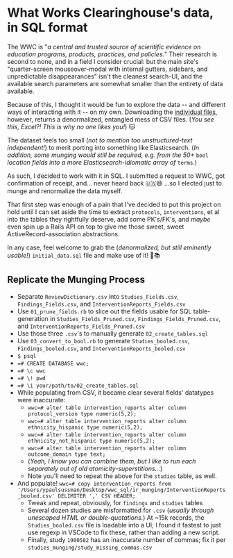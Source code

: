 # What Works Clearinghouse's data, in SQL format

The WWC is "_a central and trusted source of scientific evidence on education programs, products, practices, and policies._" Their research is second to none, and in a field I consider crucial: but the main site's "quarter-screen mouseover-modal with internal gutters, sidebars, and unpredictable disappearances" isn't the cleanest search-UI, and the available search parameters are somewhat smaller than the entirety of data available.

Because of this, I thought it would be fun to explore the data -- and different ways of interacting with it -- on my own. Downloading the [individual files](https://ies.ed.gov/ncee/wwc/StudyFindings), however, returns a denormalized, entangled mess of CSV files. (_You see this, Excel?! This is why no one likes you!_) 😽

The dataset feels too small (_not to mention too unstructured-text independent!_) to merit porting into something like Elasticsearch. (_In addition, some munging would still be required, e.g. from the 50+_ `bool` _location fields into a more Elasticsearch-idiomatic array of_ `terms`.) 

As such, I decided to work with it in SQL. I submitted a request to WWC, got confirmation of receipt, and... never heard back 🇺🇸😄 ...so I elected just to munge and renormalize the data myself.

That first step was enough of a pain that I've decided to put this project on hold until I can set aside the time to extract `protocols`, `interventions`, et al into the tables they rightfully deserve, add some PK's/FK's, and _maybe_ even spin up a Rails API on top to give me those sweet, sweet ActiveRecord-association abstractions.

In any case, feel welcome to grab the (_denormalized, but still eminently usable!_) `initial_data.sql` file and make use of it! 🤘📚

## Replicate the Munging Process

- Separate `ReviewDictionary.csv` into `Studies_Fields.csv`, `Findings_Fields.csv`, and `InterventionReports_Fields.csv`
- Use `01_prune_fields.rb` to slice out the fields usable for SQL table-generation in  `Studies_Fields_Pruned.csv`, `Findings_Fields_Pruned.csv`, and `InterventionReports_Fields_Pruned.csv`
- Use those three `.csv`'s to manually generate `02_create_tables.sql` 
- Use `03_convert_to_bool.rb` to generate `Studies_booled.csv`, `Findings_booled.csv`, and `InterventionReports_booled.csv`
- `$ psql`
- `=# CREATE DATABASE wwc;`
- `=# \c wwc`
- `=# \! pwd`
- `=# \i your/path/to/02_create_tables.sql`
- While populating from CSV, it became clear several fields' datatypes were inaccurate:
  - `wwc=# alter table intervention_reports alter column protocol_version type numeric(5,2);`
  - `wwc=# alter table intervention_reports alter column ethnicity_hispanic type numeric(5,2);`
  - `wwc=# alter table intervention_reports alter column ethnicity_not_hispanic type numeric(5,2);`
  - `wwc=# alter table intervention_reports alter column outcome_domain type text;`
  - (_Yeah, I know you can combine them, but I like to run each separately out of old atomicity-superstitions..._)
  - Note you'll need to repeat the above for the `studies` table, as well.
- And populate! `wwc=# copy intervention_reports from '/Users/ypaulsussman/Desktop/wwc_sql/ir_munging/InterventionReports_booled.csv' DELIMITER ',' CSV HEADER;`
  - Tweak and repeat, obviously, for `findings` and `studies` tables
  - Several dozen studies are misformatted for `.csv` (_usually through unescaped HTML or double-quotations._) At ~15k records, the `Studies_booled.csv` file is loadable into a UI; I found it fastest to just use regexp in VSCode to fix these, rather than adding a new script. 
  - Finally, study `1900582` has an inaccurate number of commas; fix it per `studies_munging/study_missing_commas.csv`

